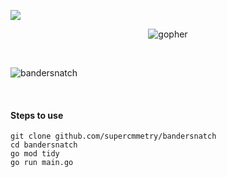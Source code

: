 
<a href="https://documenter.getpostman.com/view/7086087/SzS8rjbV?version=latest"><img src="https://img.shields.io/badge/-Documentation-black?logo=postman"></a>
<p align="center"><img src="https://i.ibb.co/5xcNxBK/gopher.png" alt="gopher"></p>
<br>
<p align="center"></p><img src="https://i.ibb.co/Pr917y2/bandersnatch.png" alt="bandersnatch" border="0"></p>
<br>
<h4> Steps to use </h4>



`git clone github.com/supercmmetry/bandersnatch`
<br>
`cd bandersnatch`
<br>
`go mod tidy`
<br>
`go run main.go`

